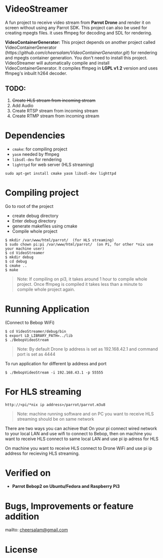 # VideoStreamer

A fun project to receive video stream from **Parrot Drone** and render it on screen without using any Parrot SDK. This project can also be used for creating mpegts files. it uses ffmpeg for decoding and SDL for rendering.

**VideoContainerGenerator:** This project depends on another project called VideoContainerGenerator (https://*github.com/cheersalam/VideoContainerGenerator.git*) for rendering and mpegts container generation. You don't need to install this project. VideoStreamer will automatically compile and install VideoContainerGenerator. It compiles ffmpeg in **LGPL v1.2** version and uses ffmpeg's inbuilt h264 decoder.



**TODO:**
- 

1. ~~Create HLS stream from incoming stream~~
2. Add Audio
3. Create RTSP stream from incoming stream
4. Create RTMP stream from incoming stream
 
# Dependencies
 * `cmake`: for compiling project
 * `yasm` needed by ffmpeg
 * `libsdl-dev` for rendering  
 * `lighttpd` for web server (HLS streaming)

  `sudo apt-get install cmake yasm libsdl-dev lighttpd`


# Compiling project
 Go to root of the project

 * create debug directory
 * Enter debug directory
 * generate makefiles using cmake
 * Compile whole project
 
```Linux
$ mkdir /var/www/html/parrot/  (for HLS streaming)
$ sudo chown pi:pi /var/www/html/parrot/  (on Pi, for other *nix use your machine user)
$ cd VideoStreamer
$ mkdir debug
$ cd debug
$ cmake ..
$ make
```
> Note: If compiling on pi3, it takes around 1 hour to compile whole project. Once ffmpeg is compiled it takes less than a minute to compile whole project again.


# Running Application
(Connect to Bebop WiFi)
```Linux
$ cd VideoStreamer/debug/bin
$ export LD_LIBRARY_PATH=../lib
$ ./BebopVideoStream
``` 

> Note: By default Drone Ip address is set as 192.168.42.1 and command port is set as 4444

To run application for different Ip address and port 
```Linux
$ ./BebopVideoStream -i 192.168.43.1 -p 55555
``` 

# For HLS streaming
```http://<pi/*nix ip address>/parrot/parrot.m3u8```

> Note: machine running software and on PC you want to receive HLS streaming should be on same network

There are two ways you can achieve that
On your pi connect wired network to your local LAN and use wifi to connect to Bebop, then on machine you want to receive HLS connect to same local LAN and use pi ip adress for HLS

On machine you want to receive HLS connect to Drone WiFi and use pi ip address for recieving HLS streaming.

# Verified on
- **Parrot Bebop2 on Ubuntu/Fedora and Raspberry Pi3**


# Bugs, Improvements or feature addition
mailto: cheersalam@gmail.com

# License
